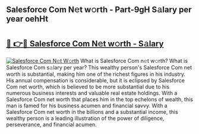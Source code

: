 ## Salesforce Com N𝚎t w𝚘rth - Part-9gH S𝚊lary per year oehHt

# <h2><a href="http://gc2g0f.nevu.top/?p=Salesforce+Com">🔗 👉🔴 Salesforce Com N𝚎t w𝚘rth - S𝚊lary</a></h2>

[![Salesforce Com N𝚎t W𝚘rth](https://i.imgur.com/Oavwk0R.jpeg)](http://gc2g0f.nevu.top/?p=Salesforce+Com)
What is Salesforce Com n𝚎t w𝚘rth? What is Salesforce Com s𝚊lary per year?
This wealthy person's Salesforce Com net worth is substantial, making him one of the richest figures in his industry. His annual compensation is considerable, but it is eclipsed by Salesforce Com net worth, which is believed to be more substantial due to his numerous business interests and valuable real estate holdings. With a Salesforce Com net worth that places him in the top echelons of wealth, this man is famed for his business acumen and financial savvy. With a Salesforce Com net worth in the billions and a substantial income, this wealthy person is a leading illustration of the power of diligence, perseverance, and financial acumen.
